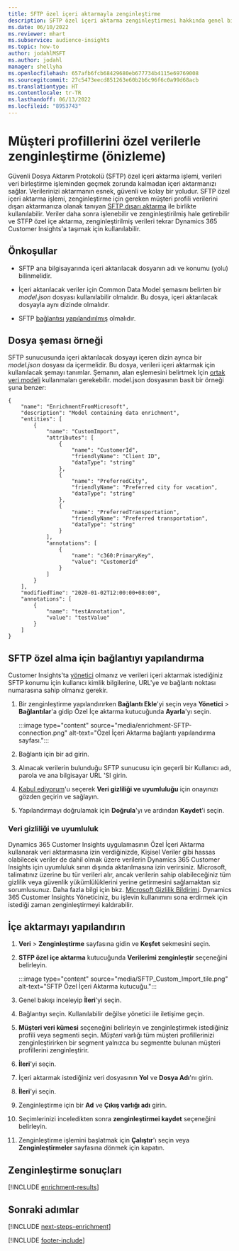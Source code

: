 ```yaml
---
title: SFTP özel içeri aktarmayla zenginleştirme
description: SFTP özel içeri aktarma zenginleştirmesi hakkında genel bilgiler.
ms.date: 06/10/2022
ms.reviewer: mhart
ms.subservice: audience-insights
ms.topic: how-to
author: jodahlMSFT
ms.author: jodahl
manager: shellyha
ms.openlocfilehash: 657afb6fcb68429680eb677734b4115e69769008
ms.sourcegitcommit: 27c5473eecd851263e60b2b6c96f6c0a99d68acb
ms.translationtype: HT
ms.contentlocale: tr-TR
ms.lasthandoff: 06/13/2022
ms.locfileid: "8953743"
---
```

# <a name="enrich-customer-profiles-with-custom-data-preview"></a>Müşteri profillerini özel verilerle zenginleştirme (önizleme)

Güvenli Dosya Aktarım Protokolü (SFTP) özel içeri aktarma işlemi, verileri veri birleştirme işleminden geçmek zorunda kalmadan içeri aktarmanızı sağlar. Verilerinizi aktarmanın esnek, güvenli ve kolay bir yoludur. SFTP özel içeri aktarma işlemi, zenginleştirme için gereken müşteri profili verilerini dışarı aktarmanıza olanak tanıyan [SFTP dışarı aktarma](export-sftp.md) ile birlikte kullanılabilir. Veriler daha sonra işlenebilir ve zenginleştirilmiş hale getirebilir ve STFP özel içe aktarma, zenginleştirilmiş verileri tekrar Dynamics 365 Customer Insights'a taşımak için kullanılabilir.

## <a name="prerequisites"></a>Önkoşullar

- SFTP ana bilgisayarında içeri aktarılacak dosyanın adı ve konumu (yolu) bilinmelidir.

- İçeri aktarılacak veriler için Common Data Model şemasını belirten bir *model.json* dosyası kullanılabilir olmalıdır. Bu dosya, içeri aktarılacak dosyayla aynı dizinde olmalıdır.

- SFTP [bağlantısı](connections.md) [yapılandırılmış](#configure-the-connection-for-sftp-custom-import) olmalıdır.

## <a name="file-schema-example"></a>Dosya şeması örneği

SFTP sunucusunda içeri aktarılacak dosyayı içeren dizin ayrıca bir *model.json* dosyası da içermelidir. Bu dosya, verileri içeri aktarmak için kullanılacak şemayı tanımlar. Şemanın, alan eşlemesini belirtmek Için [ortak veri modeli](/common-data-model/) kullanmaları gerekebilir. model.json dosyasının basit bir örneği şuna benzer:

```
{
    "name": "EnrichmentFromMicrosoft",
    "description": "Model containing data enrichment",
    "entities": [
        {
            "name": "CustomImport",
            "attributes": [
                {
                    "name": "CustomerId",
                    "friendlyName": "Client ID",
                    "dataType": "string"
                },
                {
                    "name": "PreferredCity",
                    "friendlyName": "Preferred city for vacation",
                    "dataType": "string"
                },
                {
                    "name": "PreferredTransportation",
                    "friendlyName": "Preferred transportation",
                    "dataType": "string"
                }
            ],
            "annotations": [
                {
                    "name": "c360:PrimaryKey",
                    "value": "CustomerId"
                }
            ]
        }
    ],
    "modifiedTime": "2020-01-02T12:00:00+08:00",
    "annotations": [
        {
            "name": "testAnnotation",
            "value": "testValue"
        }
    ]
}
```

## <a name="configure-the-connection-for-sftp-custom-import"></a>SFTP özel alma için bağlantıyı yapılandırma

Customer Insights'ta [yönetici](permissions.md#admin) olmanız ve verileri içeri aktarmak istediğiniz SFTP konumu için kullanıcı kimlik bilgilerine, URL'ye ve bağlantı noktası numarasına sahip olmanız gerekir.

1. Bir zenginleştirme yapılandırırken **Bağlantı Ekle**'yi seçin veya **Yönetici** > **Bağlantılar**'a gidip Özel İçe aktarma kutucuğunda **Ayarla**'yı seçin.

   :::image type="content" source="media/enrichment-SFTP-connection.png" alt-text="Özel İçeri Aktarma bağlantı yapılandırma sayfası.":::

1. Bağlantı için bir ad girin.

1. Alınacak verilerin bulunduğu SFTP sunucusu için geçerli bir Kullanıcı adı, parola ve ana bilgisayar URL 'SI girin.

1. [Kabul ediyorum](#data-privacy-and-compliance)'u seçerek **Veri gizliliği ve uyumluluğu** için onayınızı gözden geçirin ve sağlayın.

1. Yapılandırmayı doğrulamak için **Doğrula**'yı ve ardından **Kaydet**'i seçin.

### <a name="data-privacy-and-compliance"></a>Veri gizliliği ve uyumluluk

Dynamics 365 Customer Insights uygulamasının Özel İçeri Aktarma kullanarak veri aktarmasına izin verdiğinizde, Kişisel Veriler gibi hassas olabilecek veriler de dahil olmak üzere verilerin Dynamics 365 Customer Insights için uyumluluk sınırı dışında aktarılmasına izin verirsiniz. Microsoft, talimatınız üzerine bu tür verileri alır, ancak verilerin sahip olabileceğiniz tüm gizlilik veya güvenlik yükümlülüklerini yerine getirmesini sağlamaktan siz sorumlusunuz. Daha fazla bilgi için bkz. [Microsoft Gizlilik Bildirimi](https://go.microsoft.com/fwlink/?linkid=396732).
Dynamics 365 Customer Insights Yöneticiniz, bu işlevin kullanımını sona erdirmek için istediği zaman zenginleştirmeyi kaldırabilir.

## <a name="configure-the-import"></a>İçe aktarmayı yapılandırın

1. **Veri** > **Zenginleştirme** sayfasına gidin ve **Keşfet** sekmesini seçin.

1. **STFP özel içe aktarma** kutucuğunda **Verilerimi zenginleştir** seçeneğini belirleyin.

   :::image type="content" source="media/SFTP_Custom_Import_tile.png" alt-text="SFTP Özel İçeri Aktarma kutucuğu.":::

1. Genel bakışı inceleyip **İleri**'yi seçin.

1. Bağlantıyı seçin. Kullanılabilir değilse yönetici ile iletişime geçin.

1. **Müşteri veri kümesi** seçeneğini belirleyin ve zenginleştirmek istediğiniz profili veya segmenti seçin. *Müşteri* varlığı tüm müşteri profillerinizi zenginleştirirken bir segment yalnızca bu segmentte bulunan müşteri profillerini zenginleştirir.

1. **İleri**'yi seçin.

1. İçeri aktarmak istediğiniz veri dosyasının **Yol** ve **Dosya Adı**'nı girin.

1. **İleri**'yi seçin.

1. Zenginleştirme için bir **Ad** ve **Çıkış varlığı adı** girin.

1. Seçimlerinizi inceledikten sonra **zenginleştirmei kaydet** seçeneğini belirleyin.

1. Zenginleştirme işlemini başlatmak için **Çalıştır**'ı seçin veya **Zenginleştirmeler** sayfasına dönmek için kapatın.

## <a name="enrichment-results"></a>Zenginleştirme sonuçları

[!INCLUDE [enrichment-results](includes/enrichment-results.md)]

## <a name="next-steps"></a>Sonraki adımlar

[!INCLUDE [next-steps-enrichment](includes/next-steps-enrichment.md)]

[!INCLUDE [footer-include](includes/footer-banner.md)]
